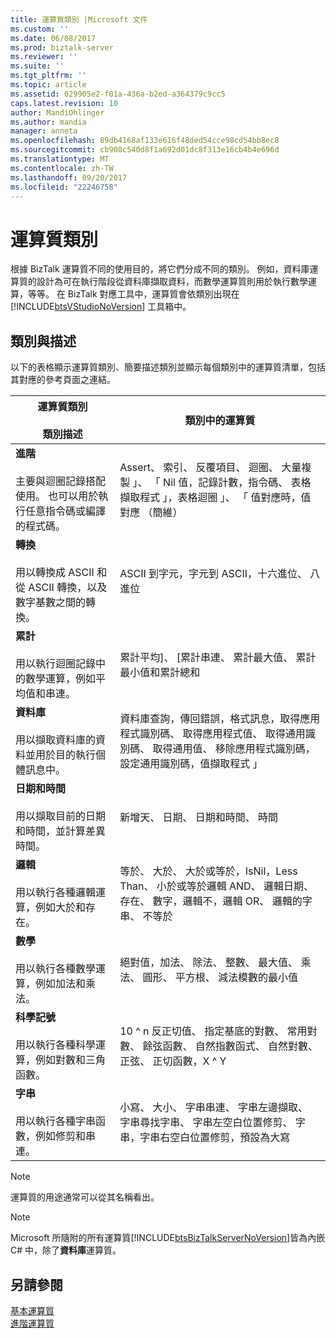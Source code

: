 ```yaml
---
title: 運算質類別 |Microsoft 文件
ms.custom: ''
ms.date: 06/08/2017
ms.prod: biztalk-server
ms.reviewer: ''
ms.suite: ''
ms.tgt_pltfrm: ''
ms.topic: article
ms.assetid: 029905e2-f01a-436a-b2ed-a364379c9cc5
caps.latest.revision: 10
author: MandiOhlinger
ms.author: mandia
manager: anneta
ms.openlocfilehash: 89db4168af133e616f48ded54cce98cd54bb8ec8
ms.sourcegitcommit: cb908c540d8f1a692d01dc8f313e16cb4b4e696d
ms.translationtype: MT
ms.contentlocale: zh-TW
ms.lasthandoff: 09/20/2017
ms.locfileid: "22246758"
---
```

# <a name="functoid-categories"></a>運算質類別
根據 BizTalk 運算質不同的使用目的，將它們分成不同的類別。 例如，資料庫運算質的設計為可在執行階段從資料庫擷取資料，而數學運算質則用於執行數學運算，等等。 在 BizTalk 對應工具中，運算質會依類別出現在 [!INCLUDE[btsVStudioNoVersion](../includes/btsvstudionoversion-md.md)] 工具箱中。 

## <a name="categories--description"></a>類別與描述
以下的表格顯示運算質類別、簡要描述類別並顯示每個類別中的運算質清單，包括其對應的參考頁面之連結。  
  
|運算質類別 <br/><br/> 類別描述|類別中的運算質|  
|---|---|  
|**進階** <br /><br /> 主要與迴圈記錄搭配使用。 也可以用於執行任意指令碼或編譯的程式碼。|Assert、 索引、 反覆項目、 迴圈、 大量複製 」、 「 Nil 值，記錄計數，指令碼、 表格擷取程式 」，表格迴圈 」、 「 值對應時，值對應 （簡維）|  
|**轉換** <br /><br /> 用以轉換成 ASCII 和從 ASCII 轉換，以及數字基數之間的轉換。|ASCII 到字元，字元到 ASCII，十六進位、 八進位|  
|**累計** <br /><br /> 用以執行迴圈記錄中的數學運算，例如平均值和串連。|累計平均]、 [累計串連、 累計最大值、 累計最小值和累計總和|  
|**資料庫** <br /><br /> 用以擷取資料庫的資料並用於目的執行個體訊息中。|資料庫查詢，傳回錯誤，格式訊息，取得應用程式識別碼、 取得應用程式值、 取得通用識別碼、 取得通用值、 移除應用程式識別碼，設定通用識別碼，值擷取程式 」|  
|**日期和時間** <br /><br /> 用以擷取目前的日期和時間，並計算差異時間。|新增天、 日期、 日期和時間、 時間|  
|**邏輯** <br /><br /> 用以執行各種邏輯運算，例如大於和存在。|等於、 大於、 大於或等於，IsNil，Less Than、 小於或等於邏輯 AND、 邏輯日期、 存在、 數字，邏輯不，邏輯 OR、 邏輯的字串、 不等於|  
|**數學** <br /><br /> 用以執行各種數學運算，例如加法和乘法。|絕對值，加法、 除法、 整數、 最大值、 乘法、 圓形、 平方根、 減法模數的最小值|  
|**科學記號** <br /><br /> 用以執行各種科學運算，例如對數和三角函數。|10 ^ n 反正切值、 指定基底的對數、 常用對數、 餘弦函數、 自然指數函式、 自然對數、 正弦、 正切函數，X ^ Y|  
|**字串** <br /><br /> 用以執行各種字串函數，例如修剪和串連。|小寫、 大小、 字串串連、 字串左邊擷取、 字串尋找字串、 字串左空白位置修剪、 字串，字串右空白位置修剪，預設為大寫|  
  
> [!NOTE]
>  運算質的用途通常可以從其名稱看出。  
  
> [!NOTE]
>  Microsoft 所隨附的所有運算質[!INCLUDE[btsBizTalkServerNoVersion](../includes/btsbiztalkservernoversion-md.md)]皆為內嵌 C# 中，除了**資料庫**運算質。  
  
## <a name="see-also"></a>另請參閱  
 [基本運算質](../core/basic-functoids.md)   
 [進階運算質](../core/advanced-functoids.md)